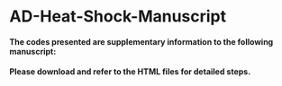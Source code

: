 # AD-Heat-Shock-Manuscript
#### The codes presented are supplementary information to the following manuscript:
#### Please download and refer to the HTML files for detailed steps.
